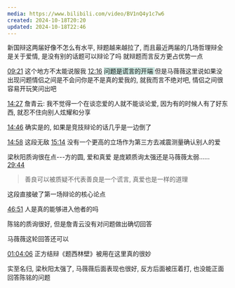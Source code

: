 ```yaml
---
media: https://www.bilibili.com/video/BV1nQ4y1c7w6
created: 2024-10-18T20:20
updated: 2024-10-18T22:46
---
```

新国辩这两届好像不怎么有水平, 辩题越来越拉了, 而且最近两届的几场哲理辩全是关于爱情, 是没有别的话题可以辩论了吗 
就辩题而言反方更占优势一点


[09:21](https://www.bilibili.com/video/BV1nQ4y1c7w6?t=561.501356#t=09:21.50)
这个地方不太能说服我
[12:16](https://www.bilibili.com/video/BV1nQ4y1c7w6?t=736.29692#t=12:16.30)
<span style="background:rgba(3, 135, 102, 0.2)">问题是谎言的开端 </span>
但是马薇薇这里说如果没出现问题情侣之间是不会问你是不是真的爱我的, 就我而言不绝对吧, 情侣之间很容易开玩笑问出吧

[14:27](https://www.bilibili.com/video/BV1nQ4y1c7w6?t=867.712239#t=14:27.71)
詹青云: 我不觉得一个在谈恋爱的人就不能谈论爱, 因为有的时候人有了好东西, 就忍不住向别人炫耀和分享 

[14:46](https://www.bilibili.com/video/BV1nQ4y1c7w6?t=886.169261#t=14:46.17)
确实是的, 如果是竞技辩论的话几乎是一边倒了

[14:58](https://www.bilibili.com/video/BV1nQ4y1c7w6?t=898.420067#t=14:58.42)
这段无敌
[15:14](https://www.bilibili.com/video/BV1nQ4y1c7w6?t=916.711598#t=15:14.71)
没有一个更高的立场作为第三方去减震测量确认别人的爱


梁秋阳质询很在点---方的圆, 爱和真爱
是庞颖质询太强还是马薇薇太弱...... 
[29:44](https://www.bilibili.com/video/BV1nQ4y1c7w6?t=1784.697755#t=29:44.70)
>善良可以被质疑不代表善良是一个谎言, 真爱也是一样的道理

这段直接破了第一场辩论的核心论点


[46:51](https://www.bilibili.com/video/BV1nQ4y1c7w6?t=2811.875986#t=46:51.88)
人是真的能够进入他者的吗

陈铭的质询很好, 但是詹青云没有对问题做出确切回答

马薇薇这轮回答还可以


[01:04:06](https://www.bilibili.com/video/BV1nQ4y1c7w6?t=3846.443812#t=1:04:06.44)
正方结辩《题西林壁》被用在这里真的很妙

实至名归, 梁秋阳太强了, 马薇薇后面表现也很好, 反方后面被压着打, 也没能正面回答陈铭的问题

